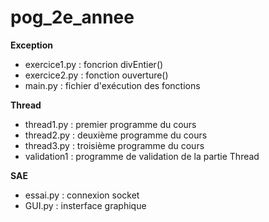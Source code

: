 # pog_2e_annee
**Exception**
- exercice1.py : foncrion divEntier()
- exercice2.py : fonction ouverture()
- main.py : fichier d'exécution des fonctions

**Thread**
- thread1.py : premier programme du cours
- thread2.py : deuxième programme du cours
- thread3.py : troisième programme du cours
- validation1 : programme de validation de la partie Thread

**SAE**
- essai.py : connexion socket
- GUI.py : insterface graphique
